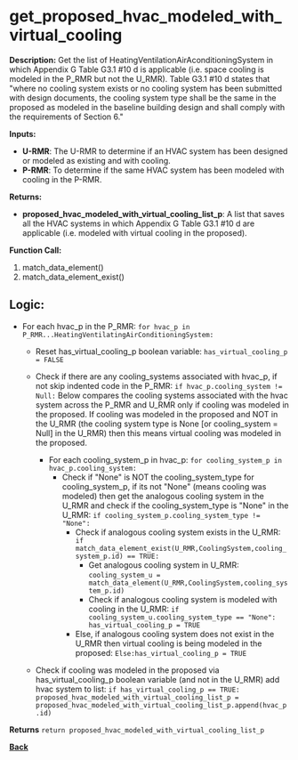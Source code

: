 # get_proposed_hvac_modeled_with_virtual_cooling  

**Description:** Get the list of HeatingVentilationAirAconditioningSystem in which Appendix G Table G3.1 #10 d is applicable (i.e. space cooling is modeled in the P_RMR but not the U_RMR).  Table G3.1 #10 d states that "where no cooling system exists or no cooling system has
been submitted with design documents, the cooling system type shall be the same in the proposed as modeled in the baseline building design and shall comply with the requirements of Section 6."   

**Inputs:**  
- **U-RMR**: The U-RMR to determine if an HVAC system has been designed or modeled as existing and with cooling.  
- **P-RMR**: To determine if the same HVAC system has been modeled with cooling in the P-RMR.  

**Returns:**  
- **proposed_hvac_modeled_with_virtual_cooling_list_p**: A list that saves all the HVAC systems in which Appendix G Table G3.1 #10 d are applicable (i.e. modeled with virtual cooling in the proposed).  
 
**Function Call:**   

1. match_data_element()  
2. match_data_element_exist()  

## Logic:  
- For each hvac_p in the P_RMR: `for hvac_p in P_RMR...HeatingVentilatingAirConditioningSystem:`    
    - Reset has_virtual_cooling_p boolean variable: `has_virtual_cooling_p = FALSE`   
    - Check if there are any cooling_systems associated with hvac_p, if not skip indented code in the P_RMR: `if hvac_p.cooling_system != Null:`
        Below compares the cooling systems associated with the hvac system across the P_RMR and U_RMR only if cooling was modeled in the proposed. If cooling was modeled in the proposed and NOT in the U_RMR (the cooling system type is None [or cooling_system = Null] in the U_RMR) then this means virtual cooling was modeled in the proposed. 
        - For each cooling_system_p in hvac_p: `for cooling_system_p in hvac_p.cooling_system:`
            - Check if "None" is NOT the cooling_system_type for cooling_system_p, if its not "None" (means cooling was modeled) then get the analogous cooling system in the U_RMR and check if the cooling_system_type is "None" in the U_RMR: `if cooling_system_p.cooling_system_type != "None":`
                - Check if analogous cooling system exists in the U_RMR: `if match_data_element_exist(U_RMR,CoolingSystem,cooling_system_p.id) == TRUE:` 
                    - Get analogous cooling system in U_RMR: `cooling_system_u = match_data_element(U_RMR,CoolingSystem,cooling_system_p.id)`
                    - Check if analogous cooling system is modeled with cooling in the U_RMR: `if cooling_system_u.cooling_system_type == "None": has_virtual_cooling_p = TRUE`  
                - Else, if analogous cooling system does not exist in the U_RMR then virtual cooling is being modeled in the proposed: `Else:has_virtual_cooling_p = TRUE`
                    
    - Check if cooling was modeled in the proposed via has_virtual_cooling_p boolean variable (and not in the U_RMR) add hvac system to list: `if has_virtual_cooling_p == TRUE: proposed_hvac_modeled_with_virtual_cooling_list_p = proposed_hvac_modeled_with_virtual_cooling_list_p.append(hvac_p.id)`  

**Returns** `return proposed_hvac_modeled_with_virtual_cooling_list_p`  

**[Back](../_toc.md)**
